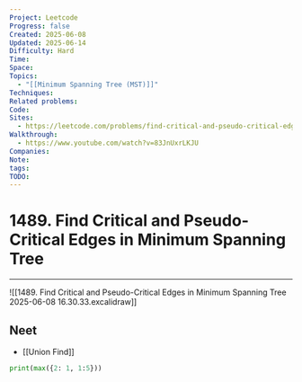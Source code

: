 ```yaml
---
Project: Leetcode
Progress: false
Created: 2025-06-08
Updated: 2025-06-14
Difficulty: Hard
Time: 
Space: 
Topics:
  - "[[Minimum Spanning Tree (MST)]]"
Techniques: 
Related problems: 
Code: 
Sites:
  - https://leetcode.com/problems/find-critical-and-pseudo-critical-edges-in-minimum-spanning-tree/description/
Walkthrough:
  - https://www.youtube.com/watch?v=83JnUxrLKJU
Companies: 
Note: 
tags: 
TODO: 
---
```

# 1489. Find Critical and Pseudo-Critical Edges in Minimum Spanning Tree
---
![[1489. Find Critical and Pseudo-Critical Edges in Minimum Spanning Tree 2025-06-08 16.30.33.excalidraw]]

## Neet
- [[Union Find]]

```python
print(max({2: 1, 1:5}))
```
